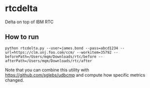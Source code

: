 # rtcdelta
Delta on top of IBM RTC

## How to run

```
python rtcdelta.py --user=james.bond --pass=abcd1234 --url=https://clm.unj.foo.com/ccm/ --workitem=35792 --beforePath=/Users/mqm/Downloads/rtc/before --afterPath=/Users/mqm/Downloads/rtc/after
```

Note that you can combine this utility with https://github.com/sglebs/udbcmp and compute how specific metrics changed.

